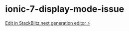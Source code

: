# ionic-7-display-mode-issue

[Edit in StackBlitz next generation editor ⚡️](https://stackblitz.com/~/github.com/turanofff/ionic-7-display-mode-issue)